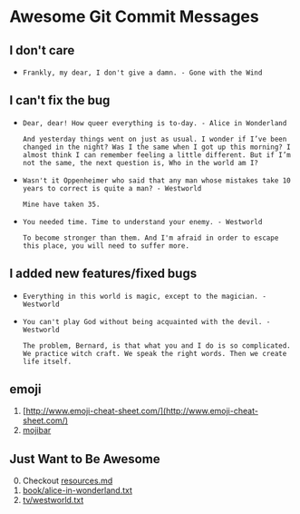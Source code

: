 # Awesome Git Commit Messages


## I don't care

* `Frankly, my dear, I don't give a damn. - Gone with the Wind`

## I can't fix the bug

* ```
  Dear, dear! How queer everything is to-day. - Alice in Wonderland
  
  And yesterday things went on just as usual. I wonder if I’ve been changed in the night? Was I the same when I got up this morning? I almost think I can remember feeling a little different. But if I’m not the same, the next question is, Who in the world am I?
  ```
* ```
  Wasn't it Oppenheimer who said that any man whose mistakes take 10 years to correct is quite a man? - Westworld 
  
  Mine have taken 35.
  ```
* ```
  You needed time. Time to understand your enemy. - Westworld 
  
  To become stronger than them. And I'm afraid in order to escape this place, you will need to suffer more. 
  ```

## I added new features/fixed bugs

* `Everything in this world is magic, except to the magician. - Westworld`
* ```
  You can't play God without being acquainted with the devil. - Westworld 
  
  The problem, Bernard, is that what you and I do is so complicated. We practice witch craft. We speak the right words. Then we create life itself.
  ```


## emoji

1. [http://www.emoji-cheat-sheet.com/](http://www.emoji-cheat-sheet.com/)
2. [mojibar](https://github.com/muan/mojibar)

## Just Want to Be Awesome

0. Checkout [resources.md](resources.md)
1. [book/alice-in-wonderland.txt](book/alice-in-wonderland.txt)
2. [tv/westworld.txt](tv/westworld.txt)

